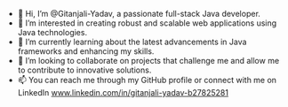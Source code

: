 - 👋 Hi, I’m @Gitanjali-Yadav, a passionate full-stack Java developer.
- 👀 I’m interested in creating robust and scalable web applications using Java technologies.
- 🌱 I’m currently learning about the latest advancements in Java frameworks and enhancing my skills.
- 💞️ I’m looking to collaborate on projects that challenge me and allow me to contribute to innovative solutions.
- 📫 You can reach me through my GitHub profile or connect with me on LinkedIn www.linkedin.com/in/gitanjali-yadav-b27825281

